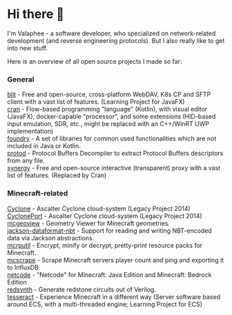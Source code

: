 # Hi there 👋

I'm Valaphee - a software developer, who specialized on network-related development (and reverse engineering protocols). But I also really like to get into new stuff.

Here is an overview of all open source projects I made so far:

### General
[blit](https://github.com/valaphee/blit) - Free and open-source, cross-platform WebDAV, K8s CP and SFTP client with a vast list of features. (Learning Project for JavaFX)<br>
[cran](https://github.com/valaphee/cran) - Flow-based programming "language" (Kotlin), with visual editor (JavaFX), docker-capable "processor", and some extensions (HID-based input emulation, SDR, etc., might be replaced with an C++/WinRT UWP implementation)<br>
[foundry](https://github.com/valaphee/foundry) - A set of libraries for common used functionalities which are not included in Java or Kotlin.<br>
[protod](https://github.com/valaphee/protod) - Protocol Buffers Decompiler to extract Protocol Buffers descriptors from any file.<br>
[synergy](https://github.com/valaphee/synergy) - Free and open-source interactive (transparent) proxy with a vast list of features. (Replaced by Cran)<br>

### Minecraft-related
[Cyclone](https://github.com/valaphee/Cyclone) - Ascalter Cyclone cloud-system (Legacy Project 2014)<br>
[CyclonePort](https://github.com/valaphee/Cyclone) - Ascalter Cyclone cloud-system (Legacy Project 2014)<br>[mcgeoview](https://github.com/valaphee/mcgeoview) - Geometry Viewer for Minecraft geometries.<br>
[jackson-dataformat-nbt](https://github.com/valaphee/jackson-dataformat-nbt) - Support for reading and writing NBT-encoded data via Jackson abstractions.<br>
[mcrputil](https://github.com/valaphee/mcrputil) - Encrypt, minify or decrypt, pretty-print resource packs for Minecraft.<br>
[mcscrape](https://github.com/valaphee/mcscrape) - Scrape Minecraft servers player count and ping and exporting it to InfluxDB.<br>
[netcode](https://github.com/valaphee/netcode) - "Netcode" for Minecraft: Java Edition and Minecraft: Bedrock Edition<br>
[redsynth](https://github.com/valaphee/redsynth) - Generate redstone circuits out of Verilog.<br>
[tesseract](https://github.com/valaphee/tesseract) - Experience Minecraft in a different way (Server software based around ECS, with a multi-threaded engine; Learning Project for ECS)<br>
